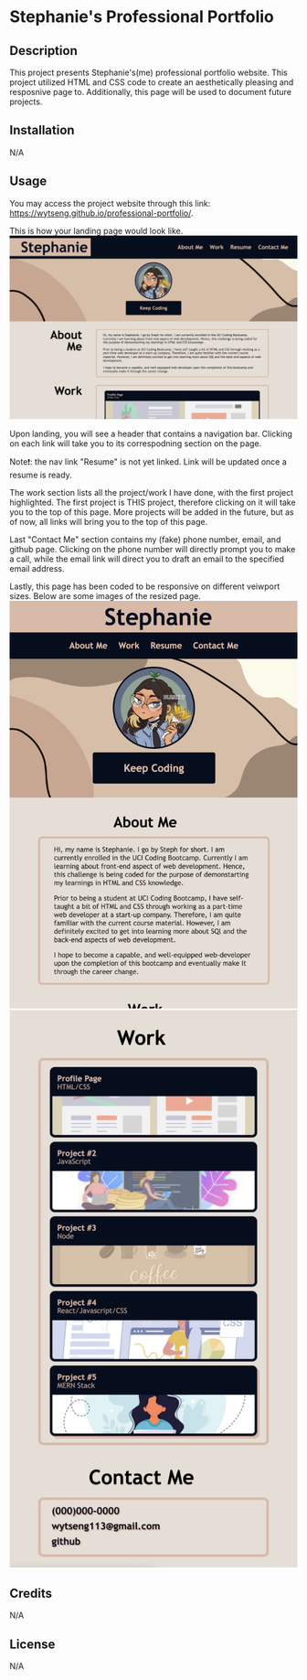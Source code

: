 # Stephanie's Professional Portfolio 

## Description

This project presents Stephanie's(me) professional portfolio website. This project utilized HTML and CSS code to create an aesthetically pleasing and resposnive page to. Additionally, this page will be used to document future projects. 

## Installation

N/A

## Usage

You may access the project website through this link: https://wytseng.github.io/professional-portfolio/.

This is how your landing page would look like. 
![landing page](assets/images/rdme-sample1.png)

Upon landing, you will see a header that contains a navigation bar. Clicking on each link will take you to its correspodning section on the page. 

Note❗️: the nav link "Resume" is not yet linked. Link will be updated once a resume is ready.

The work section lists all the project/work I have done, with the first project highlighted. The first project is THIS project, therefore clicking on it will take you to the top of this page. 
More projects will be added in the future, but as of now, all links will bring you to the top of this page.

Last "Contact Me" section contains my (fake) phone number, email, and github page. Clicking on the phone number will directly prompt you to make a call, while the email link will direct you to draft an email to the specified email address. 

Lastly, this page has been coded to be responsive on different veiwport sizes. Below are some images of the resized page.
![resized small](assets/images/rdme-sample2.png)
![resized smaller](assets/images/rdme-sample3.png)

## Credits

N/A

## License

N/A

